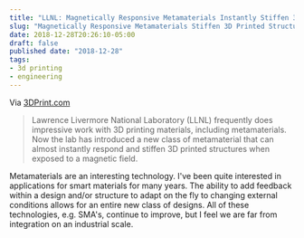 ```yaml
---
title: "LLNL: Magnetically Responsive Metamaterials Instantly Stiffen 3D Printed Structures"
slug: "Magnetically Responsive Metamaterials Stiffen 3D Printed Structures"
date: 2018-12-28T20:26:10-05:00
draft: false
published date: "2018-12-28"
tags:
- 3d printing
- engineering
---
```


Via [3DPrint.com][1]

>Lawrence Livermore National Laboratory (LLNL) frequently does impressive work with 3D printing materials, including metamaterials. Now the lab has introduced a new class of metamaterial that can almost instantly respond and stiffen 3D printed structures when exposed to a magnetic field.

Metamaterials are an interesting technology. I've been quite interested in applications for smart materials for many years. The ability to add feedback within a design and/or structure to adapt on the fly to changing external conditions allows for an entire new class of designs. All of these technologies, e.g. SMA's, continue to improve, but I feel we are far from integration on an industrial scale.

[1]: https://3dprint.com/232706/magnetically-responsive-metamaterials-instantly-stiffen-3d-printed-structures/
